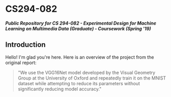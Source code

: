 # CS294-082
***Public Repository for CS 294-082 - Experimental Design for Machine Learning on Multimedia Data (Graduate) - Coursework (Spring '19)***

## Introduction
Hello! I'm glad you're here. Here is an overview of the project from the original report:

> "We use the VGG16Net model developed by the Visual Geometry Group at the University of Oxford and repeatedly train it on the MNIST          dataset while attempting to reduce its parameters without significantly reducing model accuracy."

